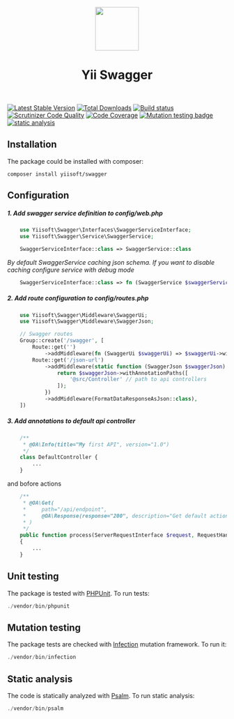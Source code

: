 <p align="center">
    <a href="https://github.com/yiisoft" target="_blank">
        <img src="https://github.com/yiisoft.png" height="100px">
    </a>
    <h1 align="center">Yii Swagger</h1>
    <br>
</p>

[![Latest Stable Version](https://poser.pugx.org/yiisoft/swagger/v/stable.png)](https://packagist.org/packages/yiisoft/swagger)
[![Total Downloads](https://poser.pugx.org/yiisoft/swagger/downloads.png)](https://packagist.org/packages/yiisoft/swagger)
[![Build status](https://github.com/yiisoft/swagger/workflows/build/badge.svg)](https://github.com/yiisoft/swagger/actions?query=workflow%3Abuild)
[![Scrutinizer Code Quality](https://scrutinizer-ci.com/g/yiisoft/swagger/badges/quality-score.png?b=master)](https://scrutinizer-ci.com/g/yiisoft/swagger/?branch=master)
[![Code Coverage](https://scrutinizer-ci.com/g/yiisoft/swagger/badges/coverage.png?b=master)](https://scrutinizer-ci.com/g/yiisoft/swagger/?branch=master)
[![Mutation testing badge](https://img.shields.io/endpoint?style=flat&url=https%3A%2F%2Fbadge-api.stryker-mutator.io%2Fgithub.com%2Fyiisoft%2FSwagger%2Fmaster)](https://dashboard.stryker-mutator.io/reports/github.com/yiisoft/swagger/master)
[![static analysis](https://github.com/yiisoft/swagger/workflows/static%20analysis/badge.svg)](https://github.com/yiisoft/swagger/actions?query=workflow%3A%22static+analysis%22)

## Installation

The package could be installed with composer:

```
composer install yiisoft/swagger
```

## Configuration

##### 1. Add swagger service definition to config/web.php

```php
    use Yiisoft\Swagger\Interfaces\SwaggerServiceInterface;
    use Yiisoft\Swagger\Service\SwaggerService;
```

```php
    SwaggerServiceInterface::class => SwaggerService::class
```

*By default SwaggerService caching json schema. If you want to disable caching configure service with debug mode*

```php
    SwaggerServiceInterface::class => fn (SwaggerService $swaggerService) => $swaggerService->withDebug()
```

##### 2. Add route configuration to config/routes.php

```php
    use Yiisoft\Swagger\Middleware\SwaggerUi;
    use Yiisoft\Swagger\Middleware\SwaggerJson;
```

```php
    // Swagger routes
    Group::create('/swagger', [
        Route::get('')
            ->addMiddleware(fn (SwaggerUi $swaggerUi) => $swaggerUi->withJsonUrl('/swagger/json-url')),
        Route::get('/json-url')
            ->addMiddleware(static function (SwaggerJson $swaggerJson) {
                return $swaggerJson->withAnnotationPaths([
                    '@src/Controller' // path to api controllers
                ]);
            })
            ->addMiddleware(FormatDataResponseAsJson::class),
    ])
``` 

##### 3. Add annotations to default api controller

```php
    /**
     * @OA\Info(title="My first API", version="1.0")
     */
    class DefaultController {
        ...
    }
```

and bofore actions

```php
    /**
     * @OA\Get(
     *     path="/api/endpoint",
     *     @OA\Response(response="200", description="Get default action")
     * )
     */
    public function process(ServerRequestInterface $request, RequestHandlerInterface $handler): ResponseInterface
    {
        ...
    }
```

## Unit testing

The package is tested with [PHPUnit](https://phpunit.de/). To run tests:

```php
./vendor/bin/phpunit
```

## Mutation testing

The package tests are checked with [Infection](https://infection.github.io/) mutation framework. To run it:

```php
./vendor/bin/infection
```

## Static analysis

The code is statically analyzed with [Psalm](https://psalm.dev/). To run static analysis:

```php
./vendor/bin/psalm
```
